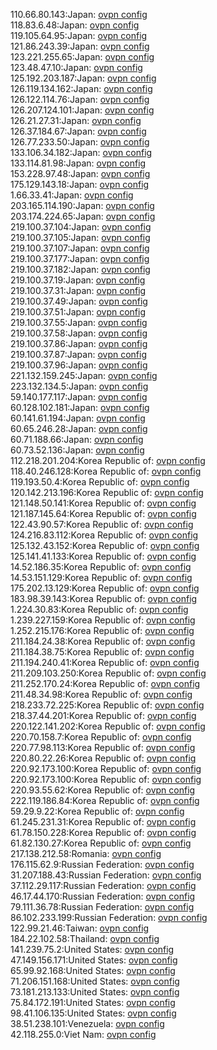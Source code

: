 110.66.80.143:Japan: [ovpn config](vpn/110_66_80_143.ovpn)  
118.83.6.48:Japan: [ovpn config](vpn/118_83_6_48.ovpn)  
119.105.64.95:Japan: [ovpn config](vpn/119_105_64_95.ovpn)  
121.86.243.39:Japan: [ovpn config](vpn/121_86_243_39.ovpn)  
123.221.255.65:Japan: [ovpn config](vpn/123_221_255_65.ovpn)  
123.48.47.10:Japan: [ovpn config](vpn/123_48_47_10.ovpn)  
125.192.203.187:Japan: [ovpn config](vpn/125_192_203_187.ovpn)  
126.119.134.162:Japan: [ovpn config](vpn/126_119_134_162.ovpn)  
126.122.114.76:Japan: [ovpn config](vpn/126_122_114_76.ovpn)  
126.207.124.101:Japan: [ovpn config](vpn/126_207_124_101.ovpn)  
126.21.27.31:Japan: [ovpn config](vpn/126_21_27_31.ovpn)  
126.37.184.67:Japan: [ovpn config](vpn/126_37_184_67.ovpn)  
126.77.233.50:Japan: [ovpn config](vpn/126_77_233_50.ovpn)  
133.106.34.182:Japan: [ovpn config](vpn/133_106_34_182.ovpn)  
133.114.81.98:Japan: [ovpn config](vpn/133_114_81_98.ovpn)  
153.228.97.48:Japan: [ovpn config](vpn/153_228_97_48.ovpn)  
175.129.143.18:Japan: [ovpn config](vpn/175_129_143_18.ovpn)  
1.66.33.41:Japan: [ovpn config](vpn/1_66_33_41.ovpn)  
203.165.114.190:Japan: [ovpn config](vpn/203_165_114_190.ovpn)  
203.174.224.65:Japan: [ovpn config](vpn/203_174_224_65.ovpn)  
219.100.37.104:Japan: [ovpn config](vpn/219_100_37_104.ovpn)  
219.100.37.105:Japan: [ovpn config](vpn/219_100_37_105.ovpn)  
219.100.37.107:Japan: [ovpn config](vpn/219_100_37_107.ovpn)  
219.100.37.177:Japan: [ovpn config](vpn/219_100_37_177.ovpn)  
219.100.37.182:Japan: [ovpn config](vpn/219_100_37_182.ovpn)  
219.100.37.19:Japan: [ovpn config](vpn/219_100_37_19.ovpn)  
219.100.37.31:Japan: [ovpn config](vpn/219_100_37_31.ovpn)  
219.100.37.49:Japan: [ovpn config](vpn/219_100_37_49.ovpn)  
219.100.37.51:Japan: [ovpn config](vpn/219_100_37_51.ovpn)  
219.100.37.55:Japan: [ovpn config](vpn/219_100_37_55.ovpn)  
219.100.37.58:Japan: [ovpn config](vpn/219_100_37_58.ovpn)  
219.100.37.86:Japan: [ovpn config](vpn/219_100_37_86.ovpn)  
219.100.37.87:Japan: [ovpn config](vpn/219_100_37_87.ovpn)  
219.100.37.96:Japan: [ovpn config](vpn/219_100_37_96.ovpn)  
221.132.159.245:Japan: [ovpn config](vpn/221_132_159_245.ovpn)  
223.132.134.5:Japan: [ovpn config](vpn/223_132_134_5.ovpn)  
59.140.177.117:Japan: [ovpn config](vpn/59_140_177_117.ovpn)  
60.128.102.181:Japan: [ovpn config](vpn/60_128_102_181.ovpn)  
60.141.61.194:Japan: [ovpn config](vpn/60_141_61_194.ovpn)  
60.65.246.28:Japan: [ovpn config](vpn/60_65_246_28.ovpn)  
60.71.188.66:Japan: [ovpn config](vpn/60_71_188_66.ovpn)  
60.73.52.136:Japan: [ovpn config](vpn/60_73_52_136.ovpn)  
112.218.201.204:Korea Republic of: [ovpn config](vpn/112_218_201_204.ovpn)  
118.40.246.128:Korea Republic of: [ovpn config](vpn/118_40_246_128.ovpn)  
119.193.50.4:Korea Republic of: [ovpn config](vpn/119_193_50_4.ovpn)  
120.142.213.196:Korea Republic of: [ovpn config](vpn/120_142_213_196.ovpn)  
121.148.50.141:Korea Republic of: [ovpn config](vpn/121_148_50_141.ovpn)  
121.187.145.64:Korea Republic of: [ovpn config](vpn/121_187_145_64.ovpn)  
122.43.90.57:Korea Republic of: [ovpn config](vpn/122_43_90_57.ovpn)  
124.216.83.112:Korea Republic of: [ovpn config](vpn/124_216_83_112.ovpn)  
125.132.43.152:Korea Republic of: [ovpn config](vpn/125_132_43_152.ovpn)  
125.141.41.133:Korea Republic of: [ovpn config](vpn/125_141_41_133.ovpn)  
14.52.186.35:Korea Republic of: [ovpn config](vpn/14_52_186_35.ovpn)  
14.53.151.129:Korea Republic of: [ovpn config](vpn/14_53_151_129.ovpn)  
175.202.13.129:Korea Republic of: [ovpn config](vpn/175_202_13_129.ovpn)  
183.98.39.143:Korea Republic of: [ovpn config](vpn/183_98_39_143.ovpn)  
1.224.30.83:Korea Republic of: [ovpn config](vpn/1_224_30_83.ovpn)  
1.239.227.159:Korea Republic of: [ovpn config](vpn/1_239_227_159.ovpn)  
1.252.215.176:Korea Republic of: [ovpn config](vpn/1_252_215_176.ovpn)  
211.184.24.38:Korea Republic of: [ovpn config](vpn/211_184_24_38.ovpn)  
211.184.38.75:Korea Republic of: [ovpn config](vpn/211_184_38_75.ovpn)  
211.194.240.41:Korea Republic of: [ovpn config](vpn/211_194_240_41.ovpn)  
211.209.103.250:Korea Republic of: [ovpn config](vpn/211_209_103_250.ovpn)  
211.252.170.24:Korea Republic of: [ovpn config](vpn/211_252_170_24.ovpn)  
211.48.34.98:Korea Republic of: [ovpn config](vpn/211_48_34_98.ovpn)  
218.233.72.225:Korea Republic of: [ovpn config](vpn/218_233_72_225.ovpn)  
218.37.44.201:Korea Republic of: [ovpn config](vpn/218_37_44_201.ovpn)  
220.122.141.202:Korea Republic of: [ovpn config](vpn/220_122_141_202.ovpn)  
220.70.158.7:Korea Republic of: [ovpn config](vpn/220_70_158_7.ovpn)  
220.77.98.113:Korea Republic of: [ovpn config](vpn/220_77_98_113.ovpn)  
220.80.22.26:Korea Republic of: [ovpn config](vpn/220_80_22_26.ovpn)  
220.92.173.100:Korea Republic of: [ovpn config](vpn/220_92_173_100.ovpn)  
220.92.173.100:Korea Republic of: [ovpn config](vpn/220_92_173_100.ovpn)  
220.93.55.62:Korea Republic of: [ovpn config](vpn/220_93_55_62.ovpn)  
222.119.186.84:Korea Republic of: [ovpn config](vpn/222_119_186_84.ovpn)  
59.29.9.22:Korea Republic of: [ovpn config](vpn/59_29_9_22.ovpn)  
61.245.231.31:Korea Republic of: [ovpn config](vpn/61_245_231_31.ovpn)  
61.78.150.228:Korea Republic of: [ovpn config](vpn/61_78_150_228.ovpn)  
61.82.130.27:Korea Republic of: [ovpn config](vpn/61_82_130_27.ovpn)  
217.138.212.58:Romania: [ovpn config](vpn/217_138_212_58.ovpn)  
176.115.62.9:Russian Federation: [ovpn config](vpn/176_115_62_9.ovpn)  
31.207.188.43:Russian Federation: [ovpn config](vpn/31_207_188_43.ovpn)  
37.112.29.117:Russian Federation: [ovpn config](vpn/37_112_29_117.ovpn)  
46.17.44.170:Russian Federation: [ovpn config](vpn/46_17_44_170.ovpn)  
79.111.36.78:Russian Federation: [ovpn config](vpn/79_111_36_78.ovpn)  
86.102.233.199:Russian Federation: [ovpn config](vpn/86_102_233_199.ovpn)  
122.99.21.46:Taiwan: [ovpn config](vpn/122_99_21_46.ovpn)  
184.22.102.58:Thailand: [ovpn config](vpn/184_22_102_58.ovpn)  
141.239.75.2:United States: [ovpn config](vpn/141_239_75_2.ovpn)  
47.149.156.171:United States: [ovpn config](vpn/47_149_156_171.ovpn)  
65.99.92.168:United States: [ovpn config](vpn/65_99_92_168.ovpn)  
71.206.151.168:United States: [ovpn config](vpn/71_206_151_168.ovpn)  
73.181.213.133:United States: [ovpn config](vpn/73_181_213_133.ovpn)  
75.84.172.191:United States: [ovpn config](vpn/75_84_172_191.ovpn)  
98.41.106.135:United States: [ovpn config](vpn/98_41_106_135.ovpn)  
38.51.238.101:Venezuela: [ovpn config](vpn/38_51_238_101.ovpn)  
42.118.255.0:Viet Nam: [ovpn config](vpn/42_118_255_0.ovpn)  
